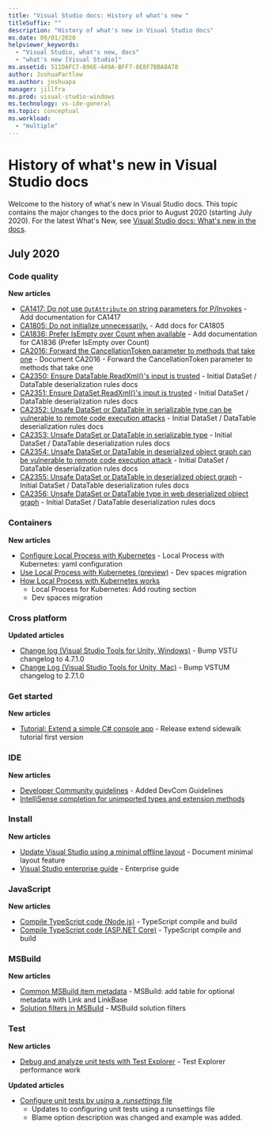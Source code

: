 ```yaml
---
title: "Visual Studio docs: History of what's new "
titleSuffix: ""
description: "History of what's new in Visual Studio docs"
ms.date: 09/01/2020
helpviewer_keywords:
  - "Visual Studio, what's new, docs"
  - "what's new [Visual Studio]"
ms.assetid: 511DAFC7-896E-449A-BFF7-0E8F7BBA8A78
author: JoshuaPartlow
ms.author: joshuapa
manager: jillfra
ms.prod: visual-studio-windows
ms.technology: vs-ide-general
ms.topic: conceptual
ms.workload:
  - "multiple"
---
```


# History of what's new in Visual Studio docs

Welcome to the history of what's new in Visual Studio docs. This topic contains the major changes to the docs prior to August 2020 (starting July 2020). For the latest What's New, see [Visual Studio docs: What's new in the docs](whats-new-visual-studio-docs.md).

## July 2020
### Code quality

**New articles**

- [CA1417: Do not use `OutAttribute` on string parameters for P/Invokes](../code-quality/ca1417.md) - Add documentation for CA1417
- [CA1805: Do not initialize unnecessarily.](../code-quality/ca1805.md) - Add docs for CA1805
- [CA1836: Prefer IsEmpty over Count when available](../code-quality/ca1836.md) - Add documentation for CA1836 (Prefer IsEmpty over Count)
- [CA2016: Forward the CancellationToken parameter to methods that take one](../code-quality/ca2016.md) - Document CA2016 - Forward the CancellationToken parameter to methods that take one
- [CA2350: Ensure DataTable.ReadXml()'s input is trusted](../code-quality/ca2350.md) - Initial DataSet / DataTable deserialization rules docs
- [CA2351: Ensure DataSet.ReadXml()'s input is trusted](../code-quality/ca2351.md) - Initial DataSet / DataTable deserialization rules docs
- [CA2352: Unsafe DataSet or DataTable in serializable type can be vulnerable to remote code execution attacks](../code-quality/ca2352.md) - Initial DataSet / DataTable deserialization rules docs
- [CA2353: Unsafe DataSet or DataTable in serializable type](../code-quality/ca2353.md) - Initial DataSet / DataTable deserialization rules docs
- [CA2354: Unsafe DataSet or DataTable in deserialized object graph can be vulnerable to remote code execution attack](../code-quality/ca2354.md) - Initial DataSet / DataTable deserialization rules docs
- [CA2355: Unsafe DataSet or DataTable in deserialized object graph](../code-quality/ca2355.md) - Initial DataSet / DataTable deserialization rules docs
- [CA2356: Unsafe DataSet or DataTable type in web deserialized object graph](../code-quality/ca2356.md) - Initial DataSet / DataTable deserialization rules docs

### Containers

**New articles**

- [Configure Local Process with Kubernetes](../containers/configure-local-process-with-kubernetes.md) - Local Process with Kubernetes: yaml configuration
- [Use Local Process with Kubernetes (preview)](../containers/local-process-kubernetes.md) - Dev spaces migration
- [How Local Process with Kubernetes works](../containers/overview-local-process-kubernetes.md)
  - Local Process for Kubernetes: Add routing section
  - Dev spaces migration

### Cross platform

**Updated articles**

- [Change log (Visual Studio Tools for Unity, Windows)](../cross-platform/change-log-visual-studio-tools-for-unity.md) - Bump VSTU changelog to 4.7.1.0
- [Change Log (Visual Studio Tools for Unity, Mac)](../cross-platform/change-log-visual-studio-tools-for-unity-mac.md) - Bump VSTUM changelog to 2.7.1.0

### Get started

**New articles**

- [Tutorial: Extend a simple C# console app](../get-started/csharp/tutorial-console-part-2.md) - Release extend sidewalk tutorial first version

### IDE

**New articles**

- [Developer Community guidelines](./developer-community-guidelines.md) - Added DevCom Guidelines
- [IntelliSense completion for unimported types and extension methods](./reference/intellisense-completion-unimported-types-extension-methods.md)

### Install

**New articles**

- [Update Visual Studio using a minimal offline layout](../install/update-minimal-layout.md) - Document minimal layout feature
- [Visual Studio enterprise guide](../install/visual-studio-enterprise-guide.md) - Enterprise guide

### JavaScript

**New articles**

- [Compile TypeScript code (Node.js)](../javascript/compile-typescript-code-npm.md) - TypeScript compile and build
- [Compile TypeScript code (ASP.NET Core)](../javascript/compile-typescript-code-nuget.md) - TypeScript compile and build

### MSBuild

**New articles**

- [Common MSBuild item metadata](../msbuild/common-msbuild-item-metadata.md) - MSBuild: add table for optional metadata with Link and LinkBase
- [Solution filters in MSBuild](../msbuild/solution-filters.md) - MSBuild solution filters

### Test

**New articles**

- [Debug and analyze unit tests with Test Explorer](../test/debug-unit-tests-with-test-explorer.md) - Test Explorer performance work

**Updated articles**

- [Configure unit tests by using a *.runsettings* file](../test/configure-unit-tests-by-using-a-dot-runsettings-file.md)
  - Updates to configuring unit tests using a runsettings file
  - Blame option description was changed and example was added.